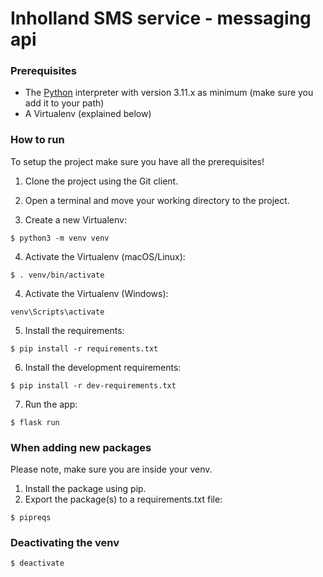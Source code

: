 # Inholland SMS service - messaging api

### Prerequisites
* The <a href="https://www.python.org/">Python</a> interpreter with version 3.11.x as minimum (make sure you add it to your path)
* A Virtualenv (explained below)

### How to run
To setup the project make sure you have all the prerequisites!

1. Clone the project using the Git client.

2. Open a terminal and move your working directory to the project.

3. Create a new Virtualenv:
```
$ python3 -m venv venv
```

4. Activate the Virtualenv (macOS/Linux):
```
$ . venv/bin/activate
```
4. Activate the Virtualenv (Windows):
```
venv\Scripts\activate
```

5. Install the requirements:
```
$ pip install -r requirements.txt
```

6. Install the development requirements:
```
$ pip install -r dev-requirements.txt
```

7. Run the app:
```
$ flask run
```

### When adding new packages
Please note, make sure you are inside your venv.
1. Install the package using pip.
2. Export the package(s) to a requirements.txt file:
```
$ pipreqs
```

### Deactivating the venv
```
$ deactivate
```